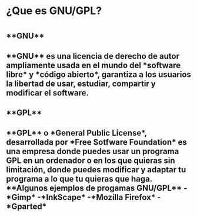 <h1>¿Que es GNU/GPL?<h1>
<h2>**GNU**<h2>
**GNU** es una licencia de derecho de autor 
ampliamente usada en el mundo del *software libre* y *código abierto*,
garantiza a los usuarios la libertad de usar, estudiar, compartir
y modificar el software.
<h2>**GPL**<h2>
**GPL** o *General Public License*, desarrollada por *Free Sotfware Foundation*
es una empresa donde puedes usar un programa GPL en un ordenador o en los 
que quieras sin limitación, donde puedes modificar y adaptar tu programa
a lo que tu quieras que haga.
**Algunos ejemplos de progamas GNU/GPL**
-*Gimp*
-*InkScape*
-*Mozilla Firefox*
-*Gparted*




